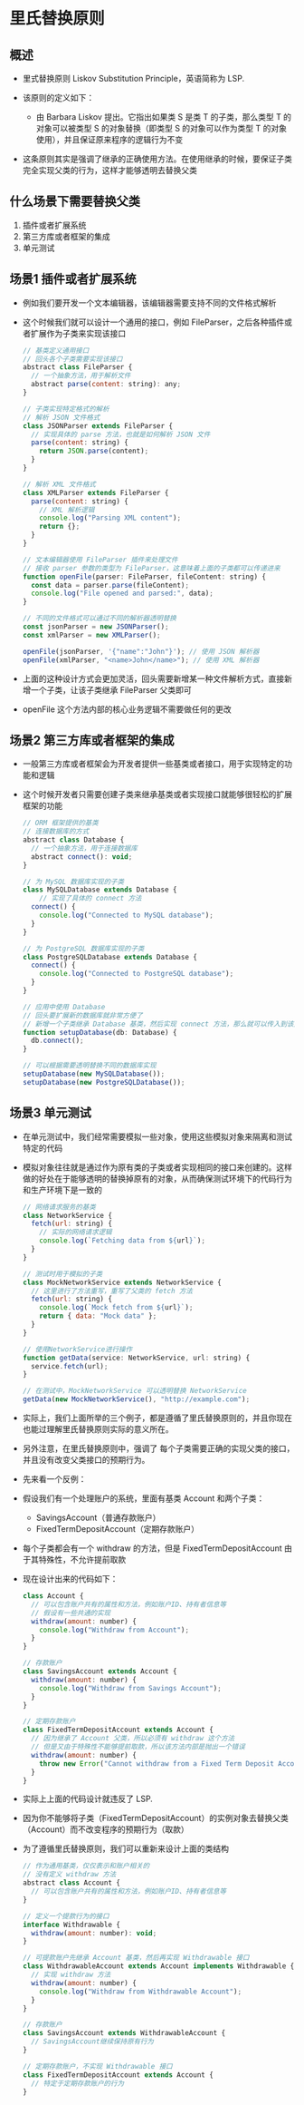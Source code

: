 # 里氏替换原则

## 概述

+ 里式替换原则 Liskov Substitution Principle，英语简称为 LSP.

+ 该原则的定义如下：

  + 由 Barbara Liskov 提出。它指出如果类 S 是类 T 的子类，那么类型 T 的对象可以被类型 S 的对象替换（即类型 S 的对象可以作为类型 T 的对象使用），并且保证原来程序的逻辑行为不变

+ 这条原则其实是强调了继承的正确使用方法。在使用继承的时候，要保证子类完全实现父类的行为，这样才能够透明去替换父类

## 什么场景下需要替换父类

1. 插件或者扩展系统
2. 第三方库或者框架的集成
3. 单元测试

## 场景1 插件或者扩展系统

+ 例如我们要开发一个文本编辑器，该编辑器需要支持不同的文件格式解析

+ 这个时候我们就可以设计一个通用的接口，例如 FileParser，之后各种插件或者扩展作为子类来实现该接口

  ```js
  // 基类定义通用接口
  // 回头各个子类需要实现该接口
  abstract class FileParser {
    // 一个抽象方法，用于解析文件
    abstract parse(content: string): any;
  }

  // 子类实现特定格式的解析
  // 解析 JSON 文件格式
  class JSONParser extends FileParser {
    // 实现具体的 parse 方法，也就是如何解析 JSON 文件
    parse(content: string) {
      return JSON.parse(content);
    }
  }

  // 解析 XML 文件格式
  class XMLParser extends FileParser {
    parse(content: string) {
      // XML 解析逻辑
      console.log("Parsing XML content");
      return {};
    }
  }

  // 文本编辑器使用 FileParser 插件来处理文件
  // 接收 parser 参数的类型为 FileParser，这意味着上面的子类都可以传递进来
  function openFile(parser: FileParser, fileContent: string) {
    const data = parser.parse(fileContent);
    console.log("File opened and parsed:", data);
  }

  // 不同的文件格式可以通过不同的解析器透明替换
  const jsonParser = new JSONParser();
  const xmlParser = new XMLParser();

  openFile(jsonParser, '{"name":"John"}'); // 使用 JSON 解析器
  openFile(xmlParser, "<name>John</name>"); // 使用 XML 解析器
  ```

+ 上面的这种设计方式会更加灵活，回头需要新增某一种文件解析方式，直接新增一个子类，让该子类继承 FileParser 父类即可
+ openFile 这个方法内部的核心业务逻辑不需要做任何的更改

## 场景2 第三方库或者框架的集成

+ 一般第三方库或者框架会为开发者提供一些基类或者接口，用于实现特定的功能和逻辑
+ 这个时候开发者只需要创建子类来继承基类或者实现接口就能够很轻松的扩展框架的功能

  ```js
  // ORM 框架提供的基类
  // 连接数据库的方式
  abstract class Database {
    // 一个抽象方法，用于连接数据库
    abstract connect(): void;
  }

  // 为 MySQL 数据库实现的子类
  class MySQLDatabase extends Database {
      // 实现了具体的 connect 方法
    connect() {
      console.log("Connected to MySQL database");
    }
  }

  // 为 PostgreSQL 数据库实现的子类
  class PostgreSQLDatabase extends Database {
    connect() {
      console.log("Connected to PostgreSQL database");
    }
  }

  // 应用中使用 Database
  // 回头要扩展新的数据库就非常方便了
  // 新增一个子类继承 Database 基类，然后实现 connect 方法，那么就可以传入到该方法中
  function setupDatabase(db: Database) {
    db.connect();
  }

  // 可以根据需要透明替换不同的数据库实现
  setupDatabase(new MySQLDatabase());
  setupDatabase(new PostgreSQLDatabase());
  ```

## 场景3 单元测试

+ 在单元测试中，我们经常需要模拟一些对象，使用这些模拟对象来隔离和测试特定的代码

+ 模拟对象往往就是通过作为原有类的子类或者实现相同的接口来创建的。这样做的好处在于能够透明的替换掉原有的对象，从而确保测试环境下的代码行为和生产环境下是一致的

  ```js
  // 网络请求服务的基类
  class NetworkService {
    fetch(url: string) {
      // 实际的网络请求逻辑
      console.log(`Fetching data from ${url}`);
    }
  }

  // 测试时用于模拟的子类
  class MockNetworkService extends NetworkService {
    // 这里进行了方法重写，重写了父类的 fetch 方法
    fetch(url: string) {
      console.log(`Mock fetch from ${url}`);
      return { data: "Mock data" };
    }
  }

  // 使用NetworkService进行操作
  function getData(service: NetworkService, url: string) {
    service.fetch(url);
  }

  // 在测试中，MockNetworkService 可以透明替换 NetworkService
  getData(new MockNetworkService(), "http://example.com");
  ```

+ 实际上，我们上面所举的三个例子，都是遵循了里氏替换原则的，并且你现在也能过理解里氏替换原则实际的意义所在。

+ 另外注意，在里氏替换原则中，强调了 每个子类需要正确的实现父类的接口，并且没有改变父类接口的预期行为。

+ 先来看一个反例：

+ 假设我们有一个处理账户的系统，里面有基类 Account 和两个子类：

  + SavingsAccount（普通存款账户）
  + FixedTermDepositAccount（定期存款账户）

+ 每个子类都会有一个 withdraw 的方法，但是 FixedTermDepositAccount 由于其特殊性，不允许提前取款

+ 现在设计出来的代码如下：

  ```js
  class Account {
    // 可以包含账户共有的属性和方法，例如账户ID、持有者信息等
    // 假设有一些共通的实现
    withdraw(amount: number) {
      console.log("Withdraw from Account");
    }
  }

  // 存款账户
  class SavingsAccount extends Account {
    withdraw(amount: number) {
      console.log("Withdraw from Savings Account");
    }
  }

  // 定期存款账户
  class FixedTermDepositAccount extends Account {
    // 因为继承了 Account 父类，所以必须有 withdraw 这个方法
    // 但是又由于特殊性不能够提前取款，所以该方法内部是抛出一个错误
    withdraw(amount: number) {
      throw new Error("Cannot withdraw from a Fixed Term Deposit Account");
    }
  }
  ```

+ 实际上上面的代码设计就违反了 LSP.

+ 因为你不能够将子类（FixedTermDepositAccount）的实例对象去替换父类（Account）而不改变程序的预期行为（取款）

+ 为了遵循里氏替换原则，我们可以重新来设计上面的类结构

  ```js
  // 作为通用基类，仅仅表示和账户相关的
  // 没有定义 withdraw 方法
  abstract class Account {
    // 可以包含账户共有的属性和方法，例如账户ID、持有者信息等
  }

  // 定义一个提款行为的接口
  interface Withdrawable {
    withdraw(amount: number): void;
  }

  // 可提款账户先继承 Account 基类，然后再实现 Withdrawable 接口
  class WithdrawableAccount extends Account implements Withdrawable {
    // 实现 withdraw 方法
    withdraw(amount: number) {
      console.log("Withdraw from Withdrawable Account");
    }
  }

  // 存款账户
  class SavingsAccount extends WithdrawableAccount {
    // SavingsAccount继续保持原有行为
  }

  // 定期存款账户，不实现 Withdrawable 接口
  class FixedTermDepositAccount extends Account {
    // 特定于定期存款账户的行为
  }
  ```
